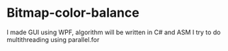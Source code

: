 # Bitmap-color-balance
I made GUI using WPF, algorithm will be written in C# and ASM
I try to do multithreading using parallel.for
